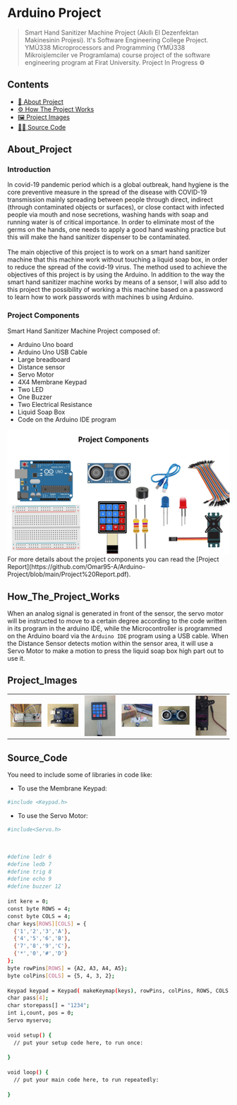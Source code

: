 # Arduino Project

> Smart Hand Sanitizer Machine Project (Akıllı El Dezenfektan Makinesinin Projesi). It's Software Engineering College Project. YMÜ338 Microprocessors and Programming (YMÜ338 Mikroişlemciler ve Programlama) course project of the software engineering program at Firat University.
> Project In Progress ⚙️

## Contents

- [📄 About Project](#About_Project)
- [⚙️ How The Project Works](#How_The_Project_Works)
- [🖼️ Project Images](#Project_Images)
- [👨‍💻 Source Code](#Source_Code)



## About_Project

### Introduction

In covid-19 pandemic period which is a global outbreak, hand hygiene is the core preventive measure in the spread of the disease with COVID-19 transmission mainly spreading between people through direct, indirect (through contaminated objects or surfaces), or close contact with infected people via mouth and nose secretions, washing hands with soap and running water is of critical importance. In order to eliminate most of the germs on the hands, one needs to apply a good hand washing practice but this will make the hand sanitizer dispenser to be contaminated.
<br><br>
The main objective of this project is to work on a smart hand sanitizer machine that this machine work without touching a liquid soap box, in order to reduce the spread of the covid-19 virus. The method used to achieve the objectives of this project is by using the Arduino. In addition to the way the smart hand sanitizer machine  works by means of a sensor, I will also add to this project the possibility of working a this machine based on a password to learn how to work passwords with machines b using Arduino.

### Project Components
Smart Hand Sanitizer Machine Project composed of:
- Arduino Uno board
- Arduino Uno USB Cable
- Large breadboard
- Distance sensor
- Servo Motor
- 4X4 Membrane Keypad
- Two LED
- One Buzzer
- Two Electrical Resistance
- Liquid Soap Box
- Code on the Arduino IDE program
<img src="https://github.com/Omar95-A/Arduino-Project/blob/main/img/Project%20Components.jpg" width="900"/>
For more details about the project components you can read the [Project Report](https://github.com/Omar95-A/Arduino-Project/blob/main/Project%20Report.pdf).

## How_The_Project_Works

When an analog signal is generated in front of the sensor, the servo motor will be instructed to move to a certain degree according to the code written in its program in the arduino IDE, while the Microcontroller is programmed on the Arduino board via the `Arduino IDE` program using a USB cable. When the Distance Sensor detects motion within the sensor area, it will use a Servo Motor to make a motion to press the liquid soap box high part out to use it.


## Project_Images

<p align="center">
    <table>
        <tr>
            <td><img src="https://github.com/Omar95-A/Arduino-Project/blob/main/img/Arduino%203.JPG" width="100"/></td>
            <td><img src="https://github.com/Omar95-A/Arduino-Project/blob/main/img/IMG_01.jpg" width="100"/></td>
            <td><img src="https://github.com/Omar95-A/Arduino-Project/blob/main/img/IMG_04.png" width="100"/></td>
            <td><img src="https://github.com/Omar95-A/Arduino-Project/blob/main/img/IMG_05.JPG" width="100"/></td>
            <td><img src="https://github.com/Omar95-A/Arduino-Project/blob/main/img/IMG_02.jpg" width="100"/></td>
            <td><img src="https://github.com/Omar95-A/Arduino-Project/blob/main/img/IMG_03.jpg" width="100"/></td>
        </tr>
    </table>
</p>


## Source_Code

You need to include some of libraries in code like:

- To use the Membrane Keypad:

```bash
#include <Keypad.h>
```

- To use the Servo Motor:

```bash
#include<Servo.h>
```

<br>

```bash
#define ledr 6
#define ledb 7
#define trig 8
#define echo 9
#define buzzer 12

int kere = 0;
const byte ROWS = 4; 
const byte COLS = 4;
char keys[ROWS][COLS] = {
  {'1','2','3','A'},
  {'4','5','6','B'},
  {'7','8','9','C'},
  {'*','0','#','D'}
};
byte rowPins[ROWS] = {A2, A3, A4, A5};
byte colPins[COLS] = {5, 4, 3, 2};

Keypad keypad = Keypad( makeKeymap(keys), rowPins, colPins, ROWS, COLS );
char pass[4];
char storepass[] = "1234";
int i,count, pos = 0; 
Servo myservo;

void setup() {
  // put your setup code here, to run once:

}

void loop() {
  // put your main code here, to run repeatedly:

}
```

